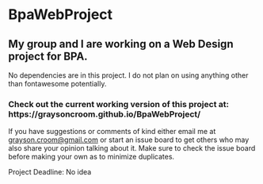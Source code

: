# BpaWebProject

<h2>My group and I are working on a Web Design project for BPA.</h2>

No dependencies are in this project. I do not plan on using anything other than fontawesome potentially.

<h3>Check out the current working version of this project at: https://graysoncroom.github.io/BpaWebProject/</h3>

If you have suggestions or comments of kind either email me at
grayson.croom@gmail.com or start an issue board to get others who may also
share your opinion talking about it. Make sure to check the issue board before making your own as to minimize duplicates.

Project Deadline: No idea
